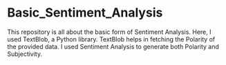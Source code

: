 # Basic_Sentiment_Analysis
This repository is all about the basic form of Sentiment Analysis.
Here, I used TextBlob, a Python library.
TextBlob helps in fetching the Polarity of the provided data.
I used Sentiment Analysis to generate both Polarity and Subjectivity. 

